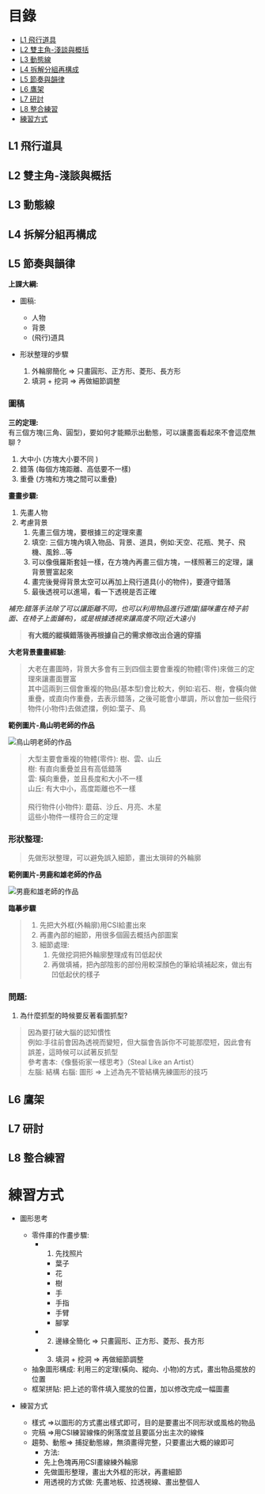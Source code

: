 # 目錄
- [L1 飛行道具](#L1-飛行道具)
- [L2 雙主角-淺談與概括](#L2-雙主角-淺談與概括)
- [L3 動態線](#L3-動態線)
- [L4 拆解分組再構成](#L4-拆解分組再構成)
- [L5 節奏與韻律](#L5-節奏與韻律)
- [L6 鷹架](#L6-鷹架)
- [L7 研討](#L7-研討)
- [L8 整合練習](#L8-整合練習)
- [練習方式](#練習方式)

## L1 飛行道具

## L2 雙主角-淺談與概括

## L3 動態線

## L4 拆解分組再構成

## L5 節奏與韻律

**上課大綱:**

- 圖稿:
    - 人物
    - 背景
    - (飛行)道具

- 形狀整理的步驟
    1. 外輪廓簡化 => 只畫圓形、正方形、菱形、長方形
    2. 填洞 + 挖洞 => 再做細節調整
    
  
### 圖稿

**三的定理:**<br>
有三個方塊(三角、圓型)，要如何才能顯示出動態，可以讓畫面看起來不會這麼無聊 ?
1. 大中小 (方塊大小要不同 )
2. 錯落 (每個方塊距離、高低要不一樣)
3. 重疊 (方塊和方塊之間可以重疊)<br>    

**畫畫步驟:** 
1. 先畫人物
2. 考慮背景
    1. 先畫三個方塊，要根據三的定理來畫
    2. 填空: 三個方塊內填入物品、背景、道具，例如:天空、花瓶、凳子、飛機、風鈴...等
    3. 可以像俄羅斯套娃一樣，在方塊內再畫三個方塊，一樣照著三的定理，讓背景豐富起來
    4. 畫完後覺得背景太空可以再加上飛行道具(小的物件)，要遵守錯落
    5. 最後透視可以進場，看一下透視是否正確

*補充:錯落手法除了可以讓距離不同，也可以利用物品進行遮擋(貓咪畫在椅子前面、在椅子上面鋪布)，或是根據透視來讓高度不同(近大遠小)*

> **有大概的縱橫錯落後再根據自己的需求修改出合適的穿插**

**大老背景畫畫經驗:**
> 大老在畫圖時，背景大多會有三到四個主要會重複的物體(零件)來做三的定理來讓畫面豐富<br>
> 其中這兩到三個會重複的物品(基本型)會比較大，例如:岩石、樹，會橫向做重疊，或直向作重疊，去表示錯落，之後可能會小單調，所以會加一些飛行物件(小物件)去做遮擋，例如:葉子、鳥

**範例圖片-鳥山明老師的作品**<br>

![鳥山明老師的作品](https://i.pinimg.com/736x/d4/a4/df/d4a4df666f5770c76778d88133feab7e.jpg)


> 大型主要會重複的物體(零件): 樹、雲、山丘<br>
> 樹: 有直向重疊並且有高低錯落<br>
> 雲: 橫向重疊，並且長度和大小不一樣<br>
> 山丘: 有大中小，高度距離也不一樣<br><br>
> 飛行物件(小物件): 蘑菇、沙丘、月亮、木星<br>
> 這些小物件一樣符合三的定理<br>


### 形狀整理:

> 先做形狀整理，可以避免誤入細節，畫出太瑣碎的外輪廓

**範例圖片-男鹿和雄老師的作品**<br>

![男鹿和雄老師的作品](https://i.pinimg.com/736x/6a/52/d9/6a52d90c018ae4723efb406d90ee1448.jpg)


**臨摹步驟**
> 1. 先把大外框(外輪廓)用CSI給畫出來<br>
> 2. 再畫內部的細節，用很多個圓去概括內部圖案<br>
> 3. 細節處理:
>    1. 先做挖洞把外輪廓整理成有凹低起伏 <br>
>    2. 再做填補，把內部陰影的部份用較深顏色的筆給填補起來，做出有凹低起伏的樣子 <br>

### 問題:

1. 為什麼抓型的時候要反著看圖抓型?
> 因為要打破大腦的認知慣性<br>
> 例如:手往前會因為透視而變短，但大腦會告訴你不可能那麼短，因此會有誤差，這時候可以試著反抓型<br>
> 參考書本:《像藝術家一樣思考》（Steal Like an Artist）<br>
> 左腦: 結構  右腦: 圖形 => 上述為先不管結構先練圖形的技巧

## L6 鷹架

## L7 研討

## L8 整合練習

# 練習方式

- 圖形思考
    - 零件庫的作畫步驟:
        - 1. 先找照片
            - 葉子
            - 花
            - 樹
            - 手
            - 手指
            - 手臂
            - 腳掌
        - 2. 邊緣全簡化 => 只畫圓形、正方形、菱形、長方形
        - 3. 填洞 + 挖洞 => 再做細節調整
    - 抽象圖形構成: 利用三的定理(橫向、縱向、小物)的方式，畫出物品擺放的位置
    - 框架拼貼: 把上述的零件填入擺放的位置，加以修改完成一幅圖畫

- 練習方式
    - 樣式 =>以圖形的方式畫出樣式即可，目的是要畫出不同形狀或風格的物品
    - 完稿 =>用CSI練習線條的俐落度並且要區分出主次的線條
    - 趨勢、動態=> 捕捉動態線，無須畫得完整，只要畫出大概的線即可
       - 方法:
        - 先上色塊再用CSI畫線練外輪廓
        - 先做圖形整理，畫出大外框的形狀，再畫細節
        - 用透視的方式做: 先畫地板、拉透視線、畫出整個人    